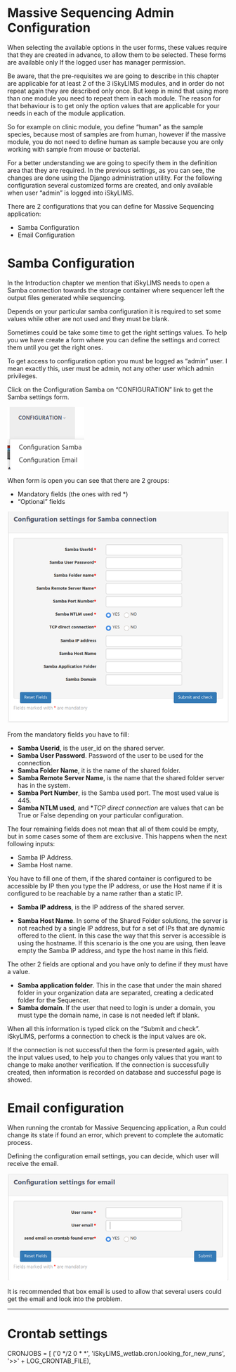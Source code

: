 # Massive Sequencing Admin Configuration

When selecting the available options in the user forms, these values require that they are created in advance, to allow them to be selected. These forms are available only If the logged user has manager permission.

Be aware, that the pre-requisites we are going to describe in this chapter are applicable for at least 2 of the 3 iSkyLIMS modules, and in order do not repeat again they are described only once. But keep in mind that using more than one module you need to repeat them in each module. The reason for that behaviour is to get only the option values that are applicable for your needs in each of the module application.

So for example on clinic module, you define “human” as the sample species, because most of samples are from human, however if the massive module, you do not need to define human as sample because you are only working with sample from mouse or bacterial.

For a better understanding we are going to specify them in the definition area that they are required.
In the previous settings, as you can see, the changes are done using the Django administration utility. For the following configuration several customized forms are created, and only available when user “admin” is logged into iSkyLIMS.

There are 2 configurations that you can define for Massive Sequencing application:
*   Samba Configuration
*   Email Configuration

# Samba Configuration

In the Introduction chapter we mention that iSkyLIMS needs to open a Samba connection towards the storage container where sequencer left the output files generated while sequencing.

Depends on your particular samba configuration it is required to set some values while other are not used and they must be blank.

Sometimes could be take some time to get the right settings values. To help you we have create a form where you can define the settings and correct them until you get the right ones.

To get access to configuration option you must be logged as “admin” user. I mean exactly this, user must be admin, not any other user which admin privileges.

Click on the Configuration Samba on “CONFIGURATION” link to get the Samba settings form.

![](../images/admin_configuration/samba_configuration_menu.png)

When form is open you can see that there are 2 groups:
*   Mandatory fields (the ones with red *)
*   “Optional” fields

![Samba configuration](../images/admin_configuration/samba_configuration_form.png)

From the mandatory fields you have to fill:
*   **Samba Userid**, is the user_id on the shared server.
*   **Samba User Password**. Password of the user to be used for the connection.
*   **Samba Folder Name**, it is the name of the shared folder.
*   **Samba Remote Server Name**, is the name that the shared folder server has in the system.
*   **Samba Port Number**, is the Samba used port. The most used value is 445.
*   **Samba NTLM used**, and **TCP direct connection* are values that can be True or False depending on your particular configuration.

The four remaining fields does not mean that all of them could be empty, but in some cases some of them are exclusive.
This happens when the next following inputs:
*   Samba IP Address.
*   Samba Host name.

You have to fill one of them, if the shared container is configured to be accessible by IP then you type the IP address, or use the Host name if it is configured to be reachable by a name rather than a static IP.

*   **Samba IP address**, is the IP address of the shared server.

*   **Samba Host Name**. In some of the Shared Folder solutions, the server is not reached by a single IP address, but for a set of IPs that are dynamic offered to the client. In this case the way that this server is accessible is using the hostname. If this scenario is the one you are using, then leave empty the Samba IP address, and type the host name in this field.

The other 2 fields are optional and you have only to define if they must have a value.

*   **Samba application folder**. This in the case that under the main shared folder in your organization data are separated, creating a dedicated folder for the Sequencer.
*   **Samba domain**. If the user that need to login is under a domain, you must type the domain name, in case is not needed left if blank.

When all this information is typed click on the “Submit and check”.  iSkyLIMS, performs a connection to check is the input values are ok.

If the connection is not successful then the form is presented again, with the input values used, to help you to changes only values that you want to change to make another verification.
If the connection is successfully created, then information is recorded on database and successful page is showed.



# Email configuration

When running the crontab for Massive Sequencing application, a Run could change its state if found an error, which prevent to complete the automatic process.

Defining the configuration email settings, you can decide, which user will receive the email.

![Email configuration](../images/admin_configuration/email_configuration_form.png)

It is recommended that box email is used to allow that several users could get the email and look into the problem.


---
# Crontab settings

CRONJOBS = [
('0 */2 0 * *', 'iSkyLIMS_wetlab.cron.looking_for_new_runs', '>>' + LOG_CRONTAB_FILE),
